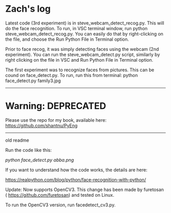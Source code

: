 # Zach's log

Latest code (3rd experiment) is in steve_webcam_detect_recog.py. This will do the face recognition. To run, in VSC terminal window, run python steve_webcam_detect_recog.py. You can easily do that by right-clicking on the file, and choose the Run Python File in Terminal option.

Prior to face recog, it was simply detecting faces using the webcam (2nd experiment). You can run the steve_webcam_detect.py script, similarly by right clicking on the file in VSC and Run Python File in Terminal option.

The first experiment was to recognize faces from pictures. This can be cound on face_detect.py. To run, run this from terminal: python face_detect.py family3.jpg

--------------

# Warning: DEPRECATED

Please use the repo for my book, available here: https://github.com/shantnu/PyEng


--------------

old readme


Run the code like this:

*python face_detect.py abba.png*

If you want to understand how the code works, the details are here:

https://realpython.com/blog/python/face-recognition-with-python/


Update: Now supports OpenCV3. This change has been made by furetosan ( https://github.com/furetosan) and tested on Linux.

To run the OpenCV3 version, run facedetect_cv3.py.
